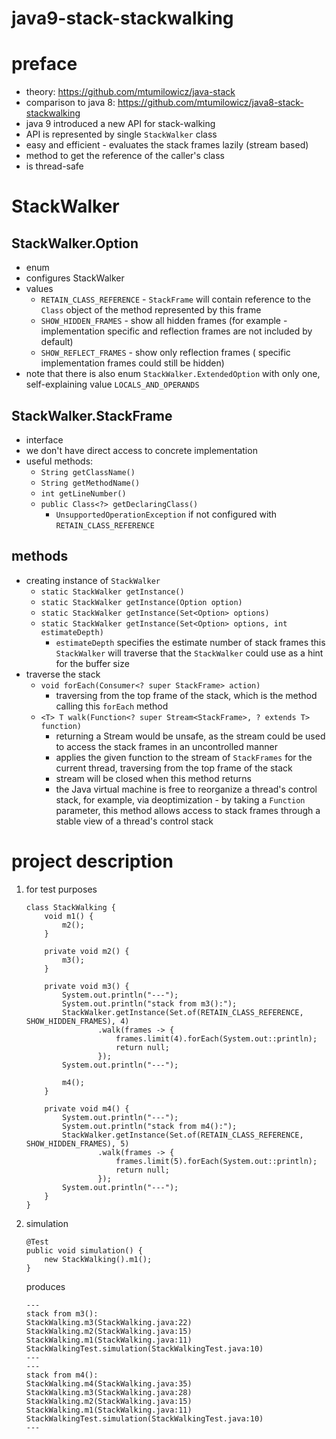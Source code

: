 # java9-stack-stackwalking

# preface
* theory: https://github.com/mtumilowicz/java-stack
* comparison to java 8: https://github.com/mtumilowicz/java8-stack-stackwalking
* java 9 introduced a new API for stack-walking
* API is represented by single `StackWalker` class
* easy and efficient - evaluates the stack frames lazily (stream based)
* method to get the reference of the caller's class
* is thread-safe

# StackWalker
## StackWalker.Option
* enum
* configures StackWalker
* values
    * `RETAIN_CLASS_REFERENCE` - `StackFrame` will contain
    reference to the `Class` object of the method represented
    by this frame
    * `SHOW_HIDDEN_FRAMES` - show all hidden frames (for example -
    implementation specific and reflection frames are not included
    by default)
    * `SHOW_REFLECT_FRAMES` - show only reflection frames (
    specific implementation frames could still be hidden)
* note that there is also enum `StackWalker.ExtendedOption` 
with only one, self-explaining value `LOCALS_AND_OPERANDS`
## StackWalker.StackFrame
* interface
* we don't have direct access to concrete implementation
* useful methods:
    * `String getClassName()`
    * `String getMethodName()`
    * `int getLineNumber()`
    * `public Class<?> getDeclaringClass()`
        * `UnsupportedOperationException` if not configured with
        `RETAIN_CLASS_REFERENCE`
## methods
* creating instance of `StackWalker`
    * `static StackWalker getInstance()`
    * `static StackWalker getInstance(Option option)`
    * `static StackWalker getInstance(Set<Option> options)`
    * `static StackWalker getInstance(Set<Option> options, int estimateDepth)`
        * `estimateDepth` specifies the estimate number of stack frames
          this `StackWalker` will traverse that the `StackWalker` could
          use as a hint for the buffer size
* traverse the stack
    * `void forEach(Consumer<? super StackFrame> action)`
        * traversing from the top frame of the stack, which is the method calling this `forEach` method
    * `<T> T walk(Function<? super Stream<StackFrame>, ? extends T> function)`    
        * returning a Stream<StackFrame> would be unsafe, as the stream could
          be used to access the stack frames in an uncontrolled manner
        * applies the given function to the stream of `StackFrames`
          for the current thread, traversing from the top frame of the stack
        * stream will be closed when this method returns
        * the Java virtual machine is free to reorganize a thread's control stack, for example, via
          deoptimization - by taking a `Function` parameter, this method allows access to stack frames 
          through a stable view of a thread's control stack
# project description
1. for test purposes
    ```
    class StackWalking {
        void m1() {
            m2();
        }
    
        private void m2() {
            m3();
        }
    
        private void m3() {
            System.out.println("---");
            System.out.println("stack from m3():");
            StackWalker.getInstance(Set.of(RETAIN_CLASS_REFERENCE, SHOW_HIDDEN_FRAMES), 4)
                    .walk(frames -> {
                        frames.limit(4).forEach(System.out::println);
                        return null;
                    });
            System.out.println("---");
    
            m4();
        }
    
        private void m4() {
            System.out.println("---");
            System.out.println("stack from m4():");
            StackWalker.getInstance(Set.of(RETAIN_CLASS_REFERENCE, SHOW_HIDDEN_FRAMES), 5)
                    .walk(frames -> {
                        frames.limit(5).forEach(System.out::println);
                        return null;
                    });
            System.out.println("---");
        }
    }
    ```
1. simulation
    ```
    @Test
    public void simulation() {
        new StackWalking().m1();
    }
    ```
    produces
    ```
    ---
    stack from m3():
    StackWalking.m3(StackWalking.java:22)
    StackWalking.m2(StackWalking.java:15)
    StackWalking.m1(StackWalking.java:11)
    StackWalkingTest.simulation(StackWalkingTest.java:10)
    ---
    ---
    stack from m4():
    StackWalking.m4(StackWalking.java:35)
    StackWalking.m3(StackWalking.java:28)
    StackWalking.m2(StackWalking.java:15)
    StackWalking.m1(StackWalking.java:11)
    StackWalkingTest.simulation(StackWalkingTest.java:10)
    ---
    ```